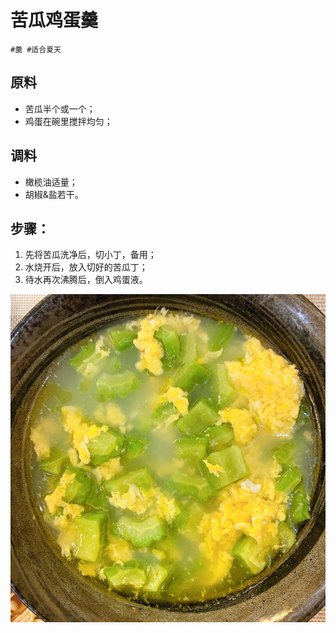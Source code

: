 # 苦瓜鸡蛋羹

```
#羹 #适合夏天
```

## 原料

- 苦瓜半个或一个；
- 鸡蛋在碗里搅拌均匀；

## 调料

- 橄榄油适量；
- 胡椒&盐若干。

## 步骤：

1. 先将苦瓜洗净后，切小丁，备用；
2. 水烧开后，放入切好的苦瓜丁；
3. 待水再次沸腾后，倒入鸡蛋液。

![](../_images/kuguajidangeng.jpg ':loading=lazy')
